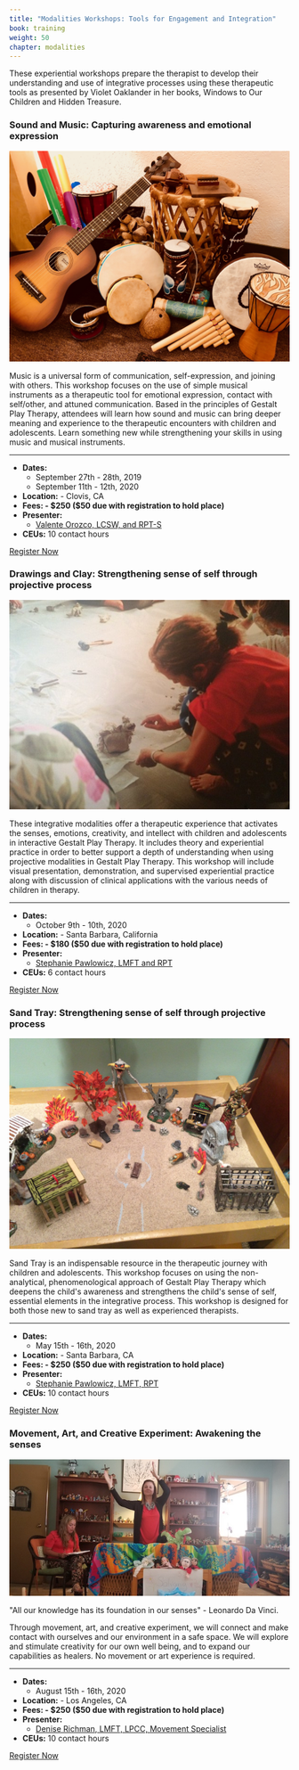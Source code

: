 ```yaml
---
title: "Modalities Workshops: Tools for Engagement and Integration"
book: training
weight: 50
chapter: modalities
---
```

<div class="row">
    <div class="col col-sm-12">
        <p>These experiential workshops prepare the therapist to develop their understanding and use of integrative processes using these therapeutic tools as presented by Violet Oaklander in her books, Windows to Our Children and Hidden Treasure.</p>
    </div>
</div>
<div class="row">
    <div class="col col-sm-6">
        <div class="panel panel-default">
            <div class="panel panel-heading" style="margin-bottom: 0;">
                <h3 class="panel-title header-title">Sound and Music: Capturing awareness and emotional expression</h3>
            </div>
            <div class="panel-body">
                <p><img class="img-responsive img-thumbnail" src="/assets/img/music-instruments.jpg" /></p>
                <p>Music is a universal form of communication, self-expression, and joining with others.  This workshop focuses on the use of simple musical instruments as a therapeutic tool for emotional expression, contact with self/other, and attuned communication.   Based in the principles of Gestalt Play Therapy, attendees will learn how sound and music can bring deeper meaning and experience to the therapeutic encounters with children and adolescents.   Learn something new while strengthening your skills in using music and musical instruments.</p>
                <hr/>
                <ul class="list-group">
                    <li class="list-group-item"><strong>Dates:</strong>
                        <ul>
                            <li>September 27th - 28th, 2019</li>
                            <li>September 11th - 12th, 2020</li>
                        </ul>
                    </li>
                    <li class="list-group-item"><strong>Location:</strong> - Clovis, CA</li>
                    <li class="list-group-item"><strong>Fees: - $250 ($50 due with registration to hold place)</strong></li>
                    <li class="list-group-item"><strong>Presenter:</strong>
                      <ul>
                        <li><a href="/faculty">Valente Orozco, LCSW, and RPT-S</a></li>
                      </ul>
                    </li>
                    <li class="list-group-item"><strong>CEUs:</strong> 10 contact hours</li>
                </ul>
            </div>
            <div class="panel-footer">
                <a href="/register" class="btn btn-danger btn-block">Register Now</a>
            </div>
        </div>
        <div class="panel panel-default">
            <div class="panel panel-heading" style="margin-bottom: 0;">
                <h3 class="panel-title header-title">Drawings and Clay: Strengthening sense of self through projective process</h3>
            </div>
            <div class="panel-body">
                <p><img class="img-responsive img-thumbnail" src="/assets/img/clay.jpg" /></p>
                <p>These integrative modalities offer a therapeutic experience that activates the senses, emotions, creativity, and intellect with children and adolescents in interactive Gestalt Play Therapy. It includes theory and experiential practice in order to better support a depth of understanding when using projective modalities in Gestalt Play Therapy. This workshop will include visual presentation, demonstration, and supervised experiential practice along with discussion of clinical applications with the various needs of children in therapy.</p>
                <hr/>
                <ul class="list-group">
                    <li class="list-group-item"><strong>Dates:</strong>
                        <ul>
                            <li>October 9th - 10th, 2020</li>
                        </ul>
                    </li>
                    <li class="list-group-item"><strong>Location:</strong> - Santa Barbara, California</li>
                    <li class="list-group-item"><strong>Fees: - $180 ($50 due with registration to hold place)</strong></li>
                    <li class="list-group-item"><strong>Presenter:</strong>
                      <ul>
                        <li><a href="/faculty">Stephanie Pawlowicz, LMFT and RPT</a></li>
                      </ul>
                    </li>
                    <li class="list-group-item"><strong>CEUs:</strong> 6 contact hours</li>
                </ul>
            </div>
            <div class="panel-footer">
                <a href="/register" class="btn btn-danger btn-block">Register Now</a>
            </div>
        </div>
    </div>
    <div class="col col-sm-6">
        <div class="panel panel-default">
            <div class="panel panel-heading" style="margin-bottom: 0">
                <h3 class="panel-title header-title">Sand Tray: Strengthening sense of self through projective process</h3>
            </div>
            <div class="panel-body">
                <p><img class="img-responsive img-thumbnail" src="/assets/img/sandtray.jpg" /></p>
                <p>Sand Tray is an indispensable resource in the therapeutic journey with children and adolescents. This workshop focuses on using the non-analytical, phenomenological approach of Gestalt Play Therapy which deepens the child's awareness and strengthens the child's sense of self, essential elements in the integrative process. This workshop is designed for both those new to sand tray as well as experienced therapists.</p>
                <hr/>
                <ul class="list-group">
                    <li class="list-group-item"><strong>Dates:</strong>
                        <ul>
                            <li>May 15th - 16th, 2020</li>
                        </ul>
                    </li>
                    <li class="list-group-item"><strong>Location:</strong> - Santa Barbara, CA</li>
                    <li class="list-group-item"><strong>Fees: - $250 ($50 due with registration to hold place)</strong></li>
                    <li class="list-group-item"><strong>Presenter:</strong>
                      <ul>
                        <li><a href="/faculty">Stephanie Pawlowicz, LMFT, RPT</a></li>
                      </ul>
                    </li>
                    <li class="list-group-item"><strong>CEUs:</strong> 10 contact hours</li>
                </ul>
            </div>
            <div class="panel-footer">
                <a href="/register" class="btn btn-danger btn-block">Register Now</a>
            </div>
        </div>
        <div class="panel panel-default">
            <div class="panel panel-heading" style="margin-bottom: 0">
                <h3 class="panel-title header-title">Movement, Art, and Creative Experiment: Awakening the senses</h3>
            </div>
            <div class="panel-body">
                <p><img class="img-responsive img-thumbnail" src="/assets/img/introductory1.jpg" /></p>
                <p>"All our knowledge has its foundation in our senses" - Leonardo Da Vinci.</p>
                <p>Through movement, art, and creative experiment, we will connect and make contact with ourselves and our environment in a safe space. We will explore and stimulate creativity for our own well being, and to expand our capabilities as healers. No movement or art experience is required.</p>
                <hr/>
                <ul class="list-group">
                    <li class="list-group-item"><strong>Dates:</strong>
                        <ul>
                            <li>August 15th - 16th, 2020</li>
                        </ul>
                    </li>
                    <li class="list-group-item"><strong>Location:</strong> - Los Angeles, CA</li>
                    <li class="list-group-item"><strong>Fees: - $250 ($50 due with registration to hold place)</strong></li>
                    <li class="list-group-item"><strong>Presenter:</strong>
                      <ul>
                        <li><a href="/faculty">Denise Richman, LMFT, LPCC, Movement Specialist</a></li>
                      </ul>
                    </li>
                    <li class="list-group-item"><strong>CEUs:</strong> 10 contact hours</li>
                </ul>
            </div>
            <div class="panel-footer">
                <a href="/register" class="btn btn-danger btn-block">Register Now</a>
            </div>
        </div>
    </div>
</div>
